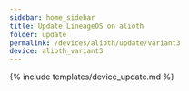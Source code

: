 ```yaml
---
sidebar: home_sidebar
title: Update LineageOS on alioth
folder: update
permalink: /devices/alioth/update/variant3
device: alioth_variant3
---
```

{% include templates/device_update.md %}
